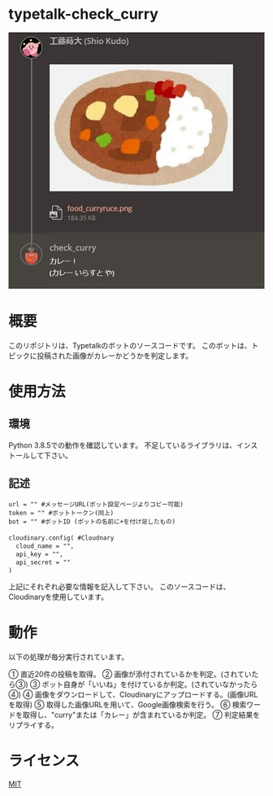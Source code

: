 # typetalk-check_curry

![image](https://github.com/shio-salt/typetalk-check_curry/blob/master/readme.jpg?raw=true)

# 概要
このリポジトリは、Typetalkのボットのソースコードです。
このボットは、トピックに投稿された画像がカレーかどうかを判定します。

# 使用方法

## 環境

Python 3.8.5での動作を確認しています。
不足しているライブラリは、インストールして下さい。

## 記述

```
url = "" #メッセージURL(ボット設定ページよりコピー可能)
token = "" #ボットトークン(同上)
bot = "" #ボットID (ボットの名前に+を付け足したもの)

cloudinary.config( #Cloudnary
  cloud_name = "",
  api_key = "",
  api_secret = ""
)

```

上記にそれぞれ必要な情報を記入して下さい。
このソースコードは、Cloudinaryを使用しています。

# 動作

以下の処理が毎分実行されています。

① 直近20件の投稿を取得。
② 画像が添付されているかを判定。(されていたら③)
③ ボット自身が「いいね」を付けているか判定。(されていなかったら④)
④ 画像をダウンロードして、Cloudinaryにアップロードする。(画像URLを取得)
⑤ 取得した画像URLを用いて、Google画像検索を行う。
⑥ 検索ワードを取得し、"curry"または「カレー」が含まれているか判定。
⑦ 判定結果をリプライする。

# ライセンス

[MIT](https://choosealicense.com/licenses/mit/)
